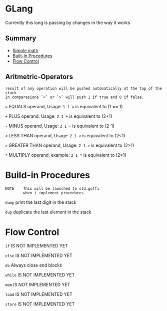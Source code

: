 # GLang
Currently this lang is passing by changes in the way it works
## Summary
* [Simple math](#Aritmetric-Operators)
* [Built-in Procedures](#Build-in-Procedures)
* [Flow Control](#Flow-Control)

## <div id="Aritmetric-Operators">Aritmetric-Operators</div>	
    result of any operation will be pushed automatically ot the top of the stack
	In comparasions `<` or `>` will push 1 if true and 0 if false.
`=` EQUALS operand, Usage: `1 1 =` is equivalent to (1 == 1)

`+`	PLUS operand. Usage:  `2 1 +` is equivalent to (2+1) 

`-`	MINUS operand, Usage: `2 1 -` is equivalent to (2-1) 

`<`	LESS THAN operand, Usage:  `2 1 <` is equivalent to (2<1) 

`>`	GREATER THAN operand, Usage:  `2 1 >` is equivalent to (2>1) 

`*`	MULTIPLY operand, example: `2 1 *` is equivalent to (2*1)




# <div id="Build-in-Procedures">Build-in Procedures </div>
	NOTE 	This will be launched to std.goffi 
    		when i implement procedures
`dump` print the last digit in the stack

`dup` duplicate the last element in the stack

# <div id="Flow-Control">Flow Control</div>



`if` IS NOT IMPLEMENTED YET

`else` IS NOT IMPLEMENTED YET

`do` Always close end blocks

`while` IS NOT IMPLEMENTED YET

`mem` IS NOT IMPLEMENTED YET

`load` IS NOT IMPLEMENTED YET

`store` IS NOT IMPLEMENTED YET

